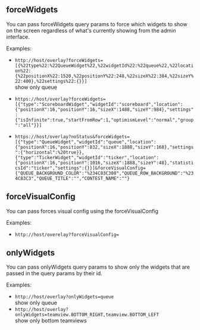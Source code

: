 ## forceWidgets

You can pass forceWidgets query params to force which widgets to show on the screen regardless of what's currently
showing from the admin interface.

Examples: 
- `http://host/overlay?forceWidgets=[{%22type%22:%22QueueWidget%22,%22widgetId%22:%22queue%22,%22location%22:{%22positionX%22:1520,%22positionY%22:248,%22sizeX%22:384,%22sizeY%22:400},%22settings%22:{}}]`  
   show only queue


- `https://host/overlay?forceWidgets=[{"type":"ScoreboardWidget","widgetId":"scoreboard","location":{"positionX":16,"positionY":16,"sizeX":1488,"sizeY":984},"settings":{"isInfinite":true,"startFromRow":1,"optimismLevel":"normal","group":"all"}}]`

- `https://host/overlay?noStatus&forceWidgets=[{"type":"QueueWidget","widgetId":"queue","location":{"positionX":16,"positionY":832,"sizeX":1888,"sizeY":168},"settings":{"horizontal":%20true}},{"type":"TickerWidget","widgetId":"ticker","location":{"positionX":16,"positionY":1016,"sizeX":1888,"sizeY":48},"statisticsId":"ticker","settings":{}}]&forceVisualConfig={"QUEUE_BACKGROUND_COLOR":"%234C83C300","QUEUE_ROW_BACKGROUND":"%234C83C3","QUEUE_TITLE":"","CONTEST_NAME":""}`

## forceVisualConfig

You can pass forces visual config using the forceVisualConfig 

Examples:
- `http://host/overelay?forceVisualConfig=`


## onlyWidgets
You can pass onlyWidgets query params to show only the widgets that are passed in the query params by their id.

Examples:
- `http://host/overlay?onlyWidgets=queue`  
   show only queue
- `http://host/overlay?onlyWidgets=teamview.BOTTOM_RIGHT,teamview.BOTTOM_LEFT`  
   show only bottom teamviews
